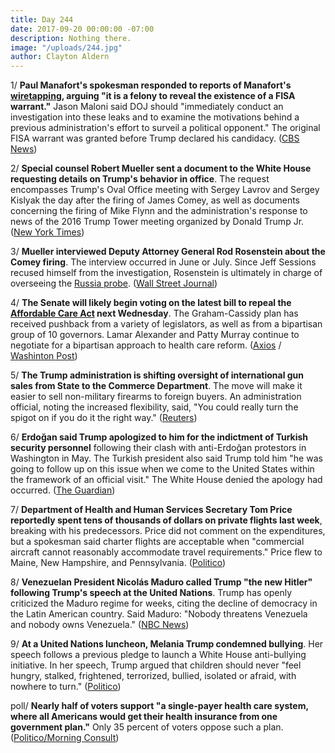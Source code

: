 ```yaml
---
title: Day 244
date: 2017-09-20 00:00:00 -07:00
description: Nothing there.
image: "/uploads/244.jpg"
author: Clayton Aldern
---
```


1/ **Paul Manafort's spokesman responded to reports of Manafort's [wiretapping](https://whatthefuckjusthappenedtoday.com/2017/09/19/day-243/#1-paul-manafort-was-wiretapped-follo), arguing "it is a felony to reveal the existence of a FISA warrant."** Jason Maloni said DOJ should "immediately conduct an investigation into these leaks and to examine the motivations behind a previous administration's effort to surveil a political opponent." The original FISA warrant was granted before Trump declared his candidacy. ([CBS News](https://www.cbsnews.com/news/paul-manafort-spokesman-responds-to-wiretapping-report/))

2/ **Special counsel Robert Mueller sent a document to the White House requesting details on Trump's behavior in office**. The request encompasses Trump's Oval Office meeting with Sergey Lavrov and Sergey Kislyak the day after the firing of James Comey, as well as documents concerning the firing of Mike Flynn and the administration's response to news of the 2016 Trump Tower meeting organized by Donald Trump Jr. ([New York Times](https://www.nytimes.com/2017/09/20/us/politics/mueller-trump-russia.html))

3/ **Mueller interviewed Deputy Attorney General Rod Rosenstein about the Comey firing**. The interview occurred in June or July. Since Jeff Sessions recused himself from the investigation, Rosenstein is ultimately in charge of overseeing the <a href="{{ site.baseurl }}/trump-russia-investigation/">Russia probe</a>. ([Wall Street Journal](https://www.wsj.com/articles/special-counsels-office-interviewed-deputy-attorney-general-rod-rosenstein-1505868289))

4/ **The Senate will likely begin voting on the latest bill to repeal the <a href="{{ site.baseurl }}/trump-health-care/">Affordable Care Act</a> next Wednesday**. The Graham-Cassidy plan has received pushback from a variety of legislators, as well as from a bipartisan group of 10 governors. Lamar Alexander and Patty Murray continue to negotiate for a bipartisan approach to health care reform. ([Axios](https://www.axios.com/senate-looks-to-start-voting-on-gop-health-plan-next-wednesday-2487208910.html) / [Washinton Post](https://www.washingtonpost.com/powerpost/renewed-obamacare-repeal-effort-dealt-a-blow-as-governors-come-out-in-opposition/2017/09/19/499478fe-9d51-11e7-9083-fbfddf6804c2_story.html))

5/ **The Trump administration is shifting oversight of international gun sales from State to the Commerce Department**. The move will make it easier to sell non-military firearms to foreign buyers. An administration official, noting the increased flexibility, said, "You could really turn the spigot on if you do it the right way." ([Reuters](http://www.reuters.com/article/us-usa-trump-weapons-exclusive/exclusive-trump-administration-prepares-to-ease-export-rules-for-u-s-guns-idUSKCN1BU2N8))

6/ **Erdoğan said Trump apologized to him for the indictment of Turkish security personnel** following their clash with anti-Erdoğan protestors in Washington in May. The Turkish president also said Trump told him "he was going to follow up on this issue when we come to the United States within the framework of an official visit." The White House denied the apology had occurred. ([The Guardian](https://www.theguardian.com/us-news/2017/sep/19/turkey-trump-erdogan-apology-washington))

7/ **Department of Health and Human Services Secretary Tom Price reportedly spent tens of thousands of dollars on private flights last week**, breaking with his predecessors. Price did not comment on the expenditures, but a spokesman said charter flights are acceptable when "commercial aircraft cannot reasonably accommodate travel requirements." Price flew to Maine, New Hampshire, and Pennsylvania. ([Politico](http://www.politico.com/story/2017/09/19/tom-price-chartered-planes-flights-242908))

8/ **Venezuelan President Nicolás Maduro called Trump "the new Hitler" following Trump's speech at the United Nations**. Trump has openly criticized the Maduro regime for weeks, citing the decline of democracy in the Latin American country. Said Maduro: "Nobody threatens Venezuela and nobody owns Venezuela." ([NBC News](https://www.nbcnews.com/news/world/maduro-calls-trump-hitler-after-u-s-president-slams-venezuela-n802766))

9/ **At a United Nations luncheon, Melania Trump condemned bullying**. Her speech follows a previous pledge to launch a White House anti-bullying initiative. In her speech, Trump argued that children should never "feel hungry, stalked, frightened, terrorized, bullied, isolated or afraid, with nowhere to turn." ([Politico](http://www.politico.com/story/2017/09/20/melania-trump-un-lunch-bullying-242920))

poll/ **Nearly half of voters support "a single-payer health care system, where all Americans would get their health insurance from one government plan."** Only 35 percent of voters oppose such a plan. ([Politico/Morning Consult](http://www.politico.com/story/2017/09/20/single-payer-health-care-poll-242907))
